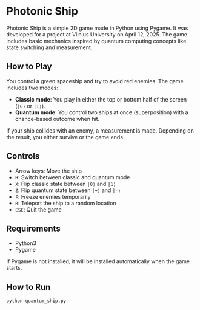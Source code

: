 # Photonic Ship

Photonic Ship is a simple 2D game made in Python using Pygame. It was developed for a project at Vilnius University on April 12, 2025. The game includes basic mechanics inspired by quantum computing concepts like state switching and measurement.

## How to Play

You control a green spaceship and try to avoid red enemies. The game includes two modes:

- **Classic mode**: You play in either the top or bottom half of the screen (`|0⟩` or `|1⟩`).
- **Quantum mode**: You control two ships at once (superposition) with a chance-based outcome when hit.

If your ship collides with an enemy, a measurement is made. Depending on the result, you either survive or the game ends.

## Controls

- Arrow keys: Move the ship
- `H`: Switch between classic and quantum mode
- `X`: Flip classic state between `|0⟩` and `|1⟩`
- `Z`: Flip quantum state between `|+⟩` and `|-⟩`
- `F`: Freeze enemies temporarily
- `R`: Teleport the ship to a random location
- `ESC`: Quit the game

## Requirements

- Python3
- Pygame

If Pygame is not installed, it will be installed automatically when the game starts.

## How to Run

```bash
python quantum_ship.py
